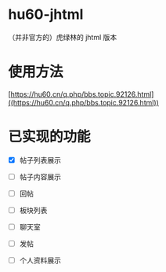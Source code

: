 # hu60-jhtml

（并非官方的）虎绿林的 jhtml 版本



# 使用方法

[https://hu60.cn/q.php/bbs.topic.92126.html]((https://hu60.cn/q.php/bbs.topic.92126.html))



# 已实现的功能

+ [x] 帖子列表展示
+ [ ] 帖子内容展示
+ [ ] 回帖
+ [ ] 板块列表
+ [ ] 聊天室 
+ [ ] 发帖
+ [ ] 个人资料展示

